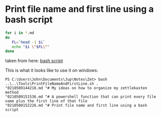 # Print file name and first line using a bash script

```bash
for i in *.md
do
   FL=`head -1 $i`
   echo "$i \"$FL\""
done
```

taken from here: [bash script](https://stackoverflow.com/questions/55410624/is-there-a-way-to-get-a-list-of-file-names-and-the-first-line-of-text-listed-on)


This is what it looks like to use it on windows:

```
PS C:\Users\John\Documents\Jup\Notes\Zet> bash ..\..\Tools\PrintFileNameAndFirstLine.sh .
"0210509144216.md "# My ideas on how to organize my zettlekasten method
"0210509151536.md "# A powershell function that can print every file name plus the first line of that file
"0210509152226.md "# Print file name and first line using a bash script
```